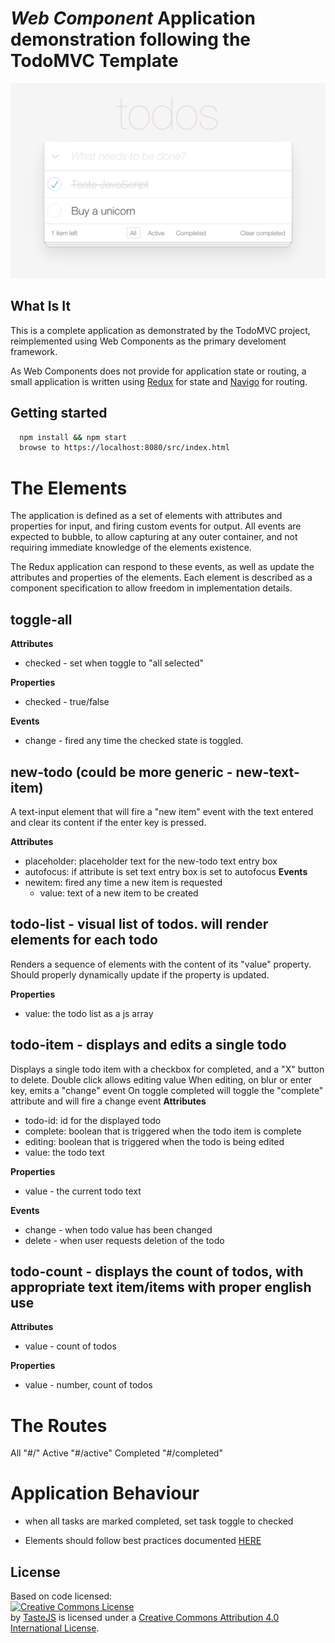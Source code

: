 # _Web Component_ Application demonstration following the TodoMVC Template


![](https://github.com/tastejs/todomvc-app-css/raw/master/screenshot.png)

## What Is It

This is a complete application as demonstrated by the TodoMVC  project, reimplemented using Web Components as the primary develoment framework.

As Web Components does not provide for application state or routing, a small application is written using [Redux](https://redux.js.org/) for state and [Navigo](https://github.com/krasimir/navigo) for routing.

## Getting started

```bash
  npm install && npm start
  browse to https://localhost:8080/src/index.html
```

# The Elements

The application is defined as a set of elements with attributes and properties for input, and firing custom events for output.
All events are expected to bubble, to allow capturing at any outer container, and not requiring immediate knowledge of the elements existence.

The Redux application can respond to these events, as well as update the attributes and properties of the elements. Each element is described as a component specification to allow freedom in implementation details.

## toggle-all

__Attributes__
- checked - set when toggle to "all selected"

__Properties__
- checked - true/false

__Events__
- change - fired any time the checked state is toggled.

## new-todo  (could be more generic - new-text-item)
A text-input element that will fire a "new item" event with the text entered and clear its content if the enter key is pressed.

__Attributes__
- placeholder: placeholder text for the new-todo text entry box
- autofocus: if attribute is set text entry box is set to autofocus
__Events__
- newitem: fired any time a new item is requested
  - value: text of a new item to be created

## todo-list - visual list of todos. will render <todo-item> elements for each todo
Renders a sequence of <todo-item> elements with the content of its "value" property. Should properly dynamically update
if the property is updated.

__Properties__
- value: the todo list as a js array

## todo-item - displays and edits a single todo
Displays a single todo item with a checkbox for completed, and a "X" button to delete.
Double click allows editing value
When editing, on blur or enter key, emits a "change" event
On toggle completed will toggle the "complete" attribute and will fire a change event
__Attributes__
- todo-id:  id for the displayed todo
- complete: boolean that is triggered when the todo item is complete
- editing:  boolean that is triggered when the todo is being edited
- value:    the todo text

__Properties__
- value - the current todo text

__Events__
- change - when todo value has been changed
- delete - when user requests deletion of the todo

## todo-count - displays the count of todos, with appropriate text item/items with proper english use
__Attributes__
- value - count of todos

__Properties__
- value - number, count of todos

# The Routes
All         "#/"
Active      "#/active"
Completed   "#/completed"

# Application Behaviour
- when all tasks are marked completed, set task toggle to checked


- Elements should follow best practices documented
[HERE](https://developers.google.com/web/fundamentals/web-components/best-practices)


## License

Based on code licensed:
<br />
<a rel="license" href="http://creativecommons.org/licenses/by/4.0/deed.en_US"><img alt="Creative Commons License" style="border-width:0" src="http://i.creativecommons.org/l/by/4.0/80x15.png" /></a><br /> by <a xmlns:cc="http://creativecommons.org/ns#" href="http://sindresorhus.com" property="cc:attributionName" rel="cc:attributionURL">TasteJS</a> is licensed under a <a rel="license" href="http://creativecommons.org/licenses/by/4.0/deed.en_US">Creative Commons Attribution 4.0 International License</a>.
